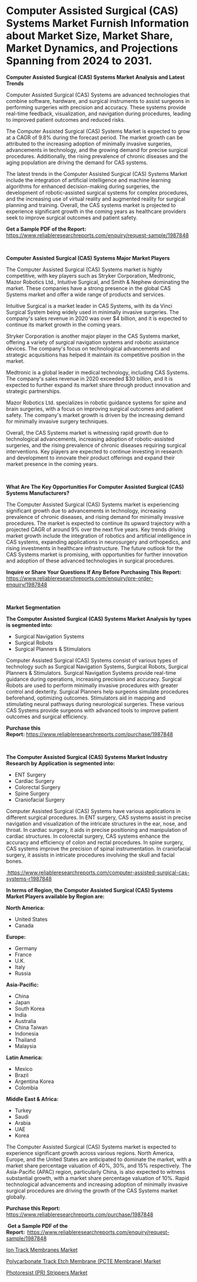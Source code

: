 <p><h1>Computer Assisted Surgical (CAS) Systems Market Furnish Information about Market Size, Market Share, Market Dynamics, and Projections Spanning from 2024 to 2031.</h1></p><p><strong>Computer Assisted Surgical (CAS) Systems Market Analysis and Latest Trends</strong></p>
<p><p>Computer Assisted Surgical (CAS) Systems are advanced technologies that combine software, hardware, and surgical instruments to assist surgeons in performing surgeries with precision and accuracy. These systems provide real-time feedback, visualization, and navigation during procedures, leading to improved patient outcomes and reduced risks.</p><p>The Computer Assisted Surgical (CAS) Systems Market is expected to grow at a CAGR of 9.8% during the forecast period. The market growth can be attributed to the increasing adoption of minimally invasive surgeries, advancements in technology, and the growing demand for precise surgical procedures. Additionally, the rising prevalence of chronic diseases and the aging population are driving the demand for CAS systems.</p><p>The latest trends in the Computer Assisted Surgical (CAS) Systems Market include the integration of artificial intelligence and machine learning algorithms for enhanced decision-making during surgeries, the development of robotic-assisted surgical systems for complex procedures, and the increasing use of virtual reality and augmented reality for surgical planning and training. Overall, the CAS systems market is projected to experience significant growth in the coming years as healthcare providers seek to improve surgical outcomes and patient safety.</p></p>
<p><strong>Get a Sample PDF of the Report:&nbsp;</strong> <a href="https://www.reliableresearchreports.com/enquiry/request-sample/1987848">https://www.reliableresearchreports.com/enquiry/request-sample/1987848</a></p>
<p>&nbsp;</p>
<p><strong>Computer Assisted Surgical (CAS) Systems Major Market Players</strong></p>
<p><p>The Computer Assisted Surgical (CAS) Systems market is highly competitive, with key players such as Stryker Corporation, Medtronic, Mazor Robotics Ltd., Intuitive Surgical, and Smith & Nephew dominating the market. These companies have a strong presence in the global CAS Systems market and offer a wide range of products and services.</p><p>Intuitive Surgical is a market leader in CAS Systems, with its da Vinci Surgical System being widely used in minimally invasive surgeries. The company's sales revenue in 2020 was over $4 billion, and it is expected to continue its market growth in the coming years.</p><p>Stryker Corporation is another major player in the CAS Systems market, offering a variety of surgical navigation systems and robotic assistance devices. The company's focus on technological advancements and strategic acquisitions has helped it maintain its competitive position in the market.</p><p>Medtronic is a global leader in medical technology, including CAS Systems. The company's sales revenue in 2020 exceeded $30 billion, and it is expected to further expand its market share through product innovation and strategic partnerships.</p><p>Mazor Robotics Ltd. specializes in robotic guidance systems for spine and brain surgeries, with a focus on improving surgical outcomes and patient safety. The company's market growth is driven by the increasing demand for minimally invasive surgery techniques.</p><p>Overall, the CAS Systems market is witnessing rapid growth due to technological advancements, increasing adoption of robotic-assisted surgeries, and the rising prevalence of chronic diseases requiring surgical interventions. Key players are expected to continue investing in research and development to innovate their product offerings and expand their market presence in the coming years.</p></p>
<p>&nbsp;</p>
<p><strong>What Are The Key Opportunities For Computer Assisted Surgical (CAS) Systems Manufacturers?</strong></p>
<p><p>The Computer Assisted Surgical (CAS) Systems market is experiencing significant growth due to advancements in technology, increasing prevalence of chronic diseases, and rising demand for minimally invasive procedures. The market is expected to continue its upward trajectory with a projected CAGR of around 9% over the next five years. Key trends driving market growth include the integration of robotics and artificial intelligence in CAS systems, expanding applications in neurosurgery and orthopedics, and rising investments in healthcare infrastructure. The future outlook for the CAS Systems market is promising, with opportunities for further innovation and adoption of these advanced technologies in surgical procedures.</p></p>
<p><strong>Inquire or Share Your Questions If Any Before Purchasing This Report:</strong> <a href="https://www.reliableresearchreports.com/enquiry/pre-order-enquiry/1987848">https://www.reliableresearchreports.com/enquiry/pre-order-enquiry/1987848</a></p>
<p>&nbsp;</p>
<p><strong>Market Segmentation</strong></p>
<p><strong>The Computer Assisted Surgical (CAS) Systems Market Analysis by types is segmented into:</strong></p>
<p><ul><li>Surgical Navigation Systems</li><li>Surgical Robots</li><li>Surgical Planners & Stimulators</li></ul></p>
<p><p>Computer Assisted Surgical (CAS) Systems consist of various types of technology such as Surgical Navigation Systems, Surgical Robots, Surgical Planners & Stimulators. Surgical Navigation Systems provide real-time guidance during operations, increasing precision and accuracy. Surgical Robots are used to perform minimally invasive procedures with greater control and dexterity. Surgical Planners help surgeons simulate procedures beforehand, optimizing outcomes. Stimulators aid in mapping and stimulating neural pathways during neurological surgeries. These various CAS Systems provide surgeons with advanced tools to improve patient outcomes and surgical efficiency.</p></p>
<p><strong>Purchase this Report:&nbsp;</strong><a href="https://www.reliableresearchreports.com/purchase/1987848">https://www.reliableresearchreports.com/purchase/1987848</a></p>
<p>&nbsp;</p>
<p><strong>The Computer Assisted Surgical (CAS) Systems Market Industry Research by Application is segmented into:</strong></p>
<p><ul><li>ENT Surgery</li><li>Cardiac Surgery</li><li>Colorectal Surgery</li><li>Spine Surgery</li><li>Craniofacial Surgery</li></ul></p>
<p><p>Computer Assisted Surgical (CAS) Systems have various applications in different surgical procedures. In ENT surgery, CAS systems assist in precise navigation and visualization of the intricate structures in the ear, nose, and throat. In cardiac surgery, it aids in precise positioning and manipulation of cardiac structures. In colorectal surgery, CAS systems enhance the accuracy and efficiency of colon and rectal procedures. In spine surgery, CAS systems improve the precision of spinal instrumentation. In craniofacial surgery, it assists in intricate procedures involving the skull and facial bones.</p></p>
<p><a href="https://www.reliableresearchreports.com/computer-assisted-surgical-cas-systems-r1987848">&nbsp;https://www.reliableresearchreports.com/computer-assisted-surgical-cas-systems-r1987848</a></p>
<p><strong>In terms of Region, the Computer Assisted Surgical (CAS) Systems Market Players available by Region are:</strong></p>
<p>
    <p> <strong> North America: </strong>
        <ul>
            <li>United States</li>
            <li>Canada</li>
        </ul>
        </p> 
    <p> <strong> Europe: </strong>
        <ul>
            <li>Germany</li>
            <li>France</li>
            <li>U.K.</li>
            <li>Italy</li>
            <li>Russia</li>
        </ul>
        </p> 
    <p> <strong> Asia-Pacific: </strong>
        <ul>
            <li>China</li>
            <li>Japan</li>
            <li>South Korea</li>
            <li>India</li>
            <li>Australia</li>
            <li>China Taiwan</li>
            <li>Indonesia</li>
            <li>Thailand</li>
            <li>Malaysia</li>
        </ul>
        </p> 
    <p> <strong> Latin America: </strong>
        <ul>
            <li>Mexico</li>
            <li>Brazil</li>
            <li>Argentina Korea</li>
            <li>Colombia</li>
        </ul>
        </p> 
    <p> <strong> Middle East & Africa: </strong>
        <ul>
            <li>Turkey</li>
            <li>Saudi</li>
            <li>Arabia</li>
            <li>UAE</li>
            <li>Korea</li>
        </ul>
    </p>
    </p>
<p><p>The Computer Assisted Surgical (CAS) Systems market is expected to experience significant growth across various regions. North America, Europe, and the United States are anticipated to dominate the market, with a market share percentage valuation of 40%, 30%, and 15% respectively. The Asia-Pacific (APAC) region, particularly China, is also expected to witness substantial growth, with a market share percentage valuation of 10%. Rapid technological advancements and increasing adoption of minimally invasive surgical procedures are driving the growth of the CAS Systems market globally.</p></p>
<p><strong>Purchase this Report: </strong><a href="https://www.reliableresearchreports.com/purchase/1987848">https://www.reliableresearchreports.com/purchase/1987848</a></p>
<p>&nbsp;<strong>Get a Sample PDF of the Report:&nbsp;&nbsp;</strong><a href="https://www.reliableresearchreports.com/enquiry/request-sample/1987848">https://www.reliableresearchreports.com/enquiry/request-sample/1987848</a></p>
<p><strong></strong></p>
<p><p><a href="https://summer-dogwood-3e9.notion.site/Ion-Track-Membranes-Market-Research-Report-Its-History-and-Forecast-2024-to-2031-3401d45fea004da4901a1dee9ae0c514">Ion Track Membranes Market</a></p><p><a href="https://forested-sushi-9b0.notion.site/Polycarbonate-Track-Etch-Membrane-PCTE-Membrane-Market-Outlook-Industry-Overview-and-Forecast-20-5550c2095f8a496fbb33947a3e8d5d6b">Polycarbonate Track Etch Membrane (PCTE Membrane) Market</a></p><p><a href="https://lydian-appliance-61d.notion.site/Photoresist-PR-Strippers-Market-Focuses-on-Market-Share-Size-and-Projected-Forecast-Till-2031-bf9c74deb9054df69fc6f716268859d5">Photoresist (PR) Strippers Market</a></p></p>